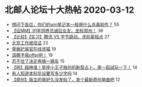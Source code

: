 # 北邮人论坛十大热帖 2020-03-12

- [想问下各位，你们的win笔记本一般用什么杀毒软件？](https://bbs.byr.cn/article/Notebook/181134) 55
- [【征MM】91年饲养员诚征女友，坐标郑州！](https://bbs.byr.cn/article/Friends/1954290) 39
- [【比较】【实习】腾讯 VS 字节跳动，求前辈指点](https://bbs.byr.cn/article/Job/2079882) 27
- [北京工作居住证](https://bbs.byr.cn/article/Talking/6186993) 22
- [卑微铲屎官在线求猫](https://bbs.byr.cn/article/Pet/153860) 19
- [请赐予我offer吧！](https://bbs.byr.cn/article/GoAbroad/368912) 19
- [忍不住了决定再搞一辆车](https://bbs.byr.cn/article/Cycling/173119) 15
- [【转】超神准！星座小王子独创的新型占卜、來一起試玩一下！](https://bbs.byr.cn/article/Constellations/326533) 14
- [有人知道本科毕设要写多少字吗](https://bbs.byr.cn/article/AimGraduate/1183402) 14
- [【原创】版主的我好久没发帖了，发个最新原创单曲吧](https://bbs.byr.cn/article/Music/342007) 12


